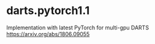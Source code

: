 # darts.pytorch1.1
Implementation with latest PyTorch for multi-gpu DARTS https://arxiv.org/abs/1806.09055
